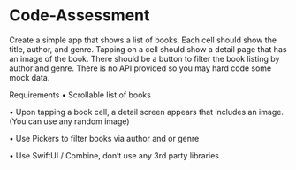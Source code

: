 # Code-Assessment

Create a simple app that shows a list of books. Each cell should show the title, author, and genre. Tapping on a cell should show a detail page that has an image of the book. There should be a button to filter the book listing by author and genre. There is no API provided so you may hard code some mock data. 

Requirements
•  Scrollable list of books

•  Upon tapping a book cell, a detail screen appears that includes an image. (You can use any random image)

•  Use Pickers to filter books via author and or genre

•  Use SwiftUI / Combine, don’t use any 3rd party libraries

